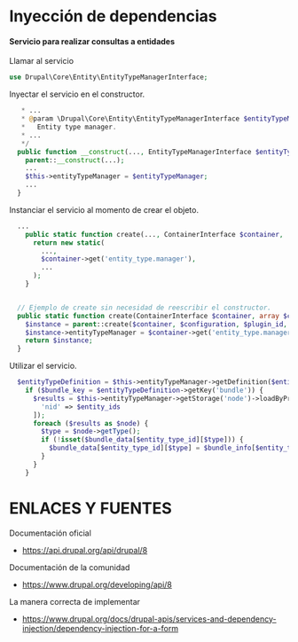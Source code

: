 Inyección de dependencias
========

#### Servicio para realizar consultas a entidades

Llamar al servicio
```php
use Drupal\Core\Entity\EntityTypeManagerInterface;
```

Inyectar el servicio en el constructor.
```php
   * ...
   * @param \Drupal\Core\Entity\EntityTypeManagerInterface $entityTypeManager
   *   Entity type manager.
   * ...
   */
  public function __construct(..., EntityTypeManagerInterface $entityTypeManager, ...) {
    parent::__construct(...);
    ...
    $this->entityTypeManager = $entityTypeManager;
    ...
  }
```

Instanciar el servicio al momento de crear el objeto.
```php
  ...
    public static function create(..., ContainerInterface $container, ...) {
      return new static(
        ...,
        $container->get('entity_type.manager'),
        ...
      );
    }


  // Ejemplo de create sin necesidad de reescribir el constructor.
  public static function create(ContainerInterface $container, array $configuration, $plugin_id, $plugin_definition) {
    $instance = parent::create($container, $configuration, $plugin_id, $plugin_definition);
    $instance->entityTypeManager = $container->get('entity_type.manager');
    return $instance;
  }
```

Utilizar el servicio.
```php
  $entityTypeDefinition = $this->entityTypeManager->getDefinition($entity_type_id);
    if ($bundle_key = $entityTypeDefinition->getKey('bundle')) {
      $results = $this->entityTypeManager->getStorage('node')->loadByProperties([
        'nid' => $entity_ids
      ]);
      foreach ($results as $node) {
        $type = $node->getType();
        if (!isset($bundle_data[$entity_type_id][$type])) {
          $bundle_data[$entity_type_id][$type] = $bundle_info[$entity_type_id][$type]['label'];
        }
      }
    }
```

ENLACES Y FUENTES
=================
Documentación oficial
- https://api.drupal.org/api/drupal/8

Documentación de la comunidad
- https://www.drupal.org/developing/api/8

La manera correcta de implementar
- https://www.drupal.org/docs/drupal-apis/services-and-dependency-injection/dependency-injection-for-a-form